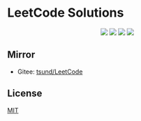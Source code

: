 # LeetCode Solutions

<p align="center">
    <img src="https://img.shields.io/github/license/sculpta/LeetCode.svg"/>
    <img src="https://img.shields.io/github/repo-size/sculpta/LeetCode.svg"/>
    <img src="https://img.shields.io/github/last-commit/sculpta/LeetCode.svg"/>
    <img src="https://img.shields.io/badge/language-java-B07219.svg"/>
</p>


## Mirror

- Gitee: [tsund/LeetCode](https://gitee.com/tsund/LeetCode.git)

## License

[MIT](LICENSE)
